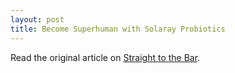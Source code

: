```yaml
---
layout: post
title: Become Superhuman with Solaray Probiotics
---
```

Read the original article on [Straight to the Bar][].

[Straight to the Bar]: http://straighttothebar.com/articles/2012/08/become_superhuman_with_solaray_probiotics/

